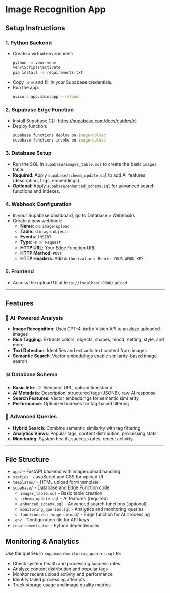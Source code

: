 # Image Recognition App

## Setup Instructions

### 1. Python Backend
- Create a virtual environment:
  ```cmd
  python -m venv venv
  venv\Scripts\activate
  pip install -r requirements.txt
  ```
- Copy `.env` and fill in your Supabase credentials.
- Run the app:
  ```cmd
  uvicorn app.main:app --reload
  ```

### 2. Supabase Edge Function
- Install Supabase CLI: https://supabase.com/docs/guides/cli
- Deploy function:
  ```cmd
  supabase functions deploy on-image-upload
  supabase functions invoke on-image-upload
  ```

### 3. Database Setup
- Run the SQL in `supabase/images_table.sql` to create the basic `images` table.
- **Required**: Apply `supabase/schema_update.sql` to add AI features (description, tags, embeddings).
- **Optional**: Apply `supabase/enhanced_schema.sql` for advanced search functions and indexes.

### 4. Webhook Configuration
- In your Supabase dashboard, go to Database > Webhooks
- Create a new webhook:
  - **Name**: `on-image-upload`
  - **Table**: `storage.objects`
  - **Events**: `INSERT`
  - **Type**: `HTTP Request`
  - **HTTP URL**: Your Edge Function URL
  - **HTTP Method**: `POST`
  - **HTTP Headers**: Add `Authorization: Bearer YOUR_ANON_KEY`

### 5. Frontend
- Access the upload UI at `http://localhost:8000/upload`

---

## Features

### 🤖 AI-Powered Analysis
- **Image Recognition**: Uses GPT-4-turbo Vision API to analyze uploaded images
- **Rich Tagging**: Extracts colors, objects, shapes, mood, setting, style, and more
- **Text Detection**: Identifies and extracts text content from images
- **Semantic Search**: Vector embeddings enable similarity-based image search

### 📊 Database Schema
- **Basic Info**: ID, filename, URL, upload timestamp
- **AI Metadata**: Description, structured tags (JSONB), raw AI response
- **Search Features**: Vector embeddings for semantic similarity
- **Performance**: Optimized indexes for tag-based filtering

### 🔧 Advanced Queries
- **Hybrid Search**: Combine semantic similarity with tag filtering
- **Analytics Views**: Popular tags, content distribution, processing stats
- **Monitoring**: System health, success rates, recent activity

---

## File Structure
- `app/` - FastAPI backend with image upload handling
- `static/` - JavaScript and CSS for upload UI
- `templates/` - HTML upload form template
- `supabase/` - Database and Edge Function code
  - `images_table.sql` - Basic table creation
  - `schema_update.sql` - AI features (required)
  - `enhanced_schema.sql` - Advanced search functions (optional)
  - `monitoring_queries.sql` - Analytics and monitoring queries
  - `functions/on-image-upload/` - Edge function for AI processing
- `.env` - Configuration file for API keys
- `requirements.txt` - Python dependencies

## Monitoring & Analytics

Use the queries in `supabase/monitoring_queries.sql` to:
- Check system health and processing success rates
- Analyze content distribution and popular tags
- Monitor recent upload activity and performance
- Identify failed processing attempts
- Track storage usage and image quality metrics
